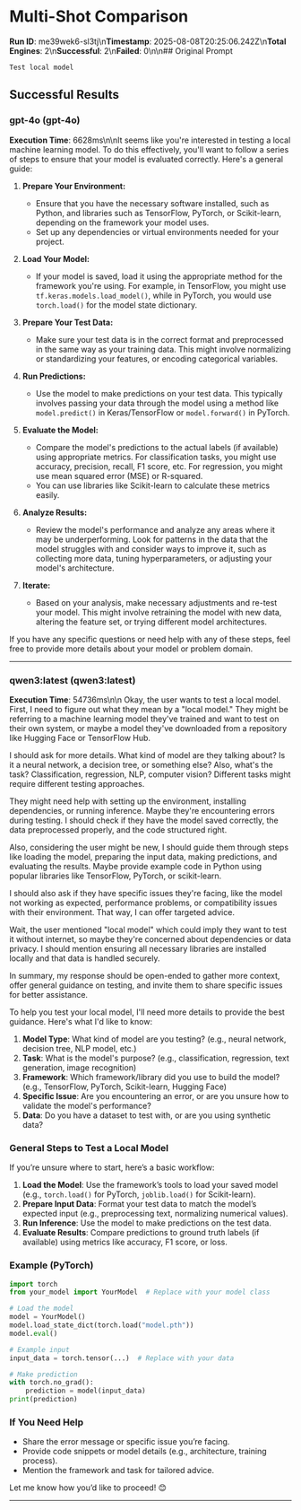 # Multi-Shot Comparison

**Run ID**: me39wek6-sl3tj\n**Timestamp**: 2025-08-08T20:25:06.242Z\n**Total Engines**: 2\n**Successful**: 2\n**Failed**: 0\n\n## Original Prompt
```
Test local model
```

## Successful Results

### gpt-4o (gpt-4o)
**Execution Time**: 6628ms\n\nIt seems like you're interested in testing a local machine learning model. To do this effectively, you'll want to follow a series of steps to ensure that your model is evaluated correctly. Here's a general guide:

1. **Prepare Your Environment:**
   - Ensure that you have the necessary software installed, such as Python, and libraries such as TensorFlow, PyTorch, or Scikit-learn, depending on the framework your model uses.
   - Set up any dependencies or virtual environments needed for your project.

2. **Load Your Model:**
   - If your model is saved, load it using the appropriate method for the framework you're using. For example, in TensorFlow, you might use `tf.keras.models.load_model()`, while in PyTorch, you would use `torch.load()` for the model state dictionary.

3. **Prepare Your Test Data:**
   - Make sure your test data is in the correct format and preprocessed in the same way as your training data. This might involve normalizing or standardizing your features, or encoding categorical variables.

4. **Run Predictions:**
   - Use the model to make predictions on your test data. This typically involves passing your data through the model using a method like `model.predict()` in Keras/TensorFlow or `model.forward()` in PyTorch.

5. **Evaluate the Model:**
   - Compare the model's predictions to the actual labels (if available) using appropriate metrics. For classification tasks, you might use accuracy, precision, recall, F1 score, etc. For regression, you might use mean squared error (MSE) or R-squared.
   - You can use libraries like Scikit-learn to calculate these metrics easily.

6. **Analyze Results:**
   - Review the model's performance and analyze any areas where it may be underperforming. Look for patterns in the data that the model struggles with and consider ways to improve it, such as collecting more data, tuning hyperparameters, or adjusting your model's architecture.

7. **Iterate:**
   - Based on your analysis, make necessary adjustments and re-test your model. This might involve retraining the model with new data, altering the feature set, or trying different model architectures.

If you have any specific questions or need help with any of these steps, feel free to provide more details about your model or problem domain.

---

### qwen3:latest (qwen3:latest)
**Execution Time**: 54736ms\n\n<think>
Okay, the user wants to test a local model. First, I need to figure out what they mean by a "local model." They might be referring to a machine learning model they've trained and want to test on their own system, or maybe a model they've downloaded from a repository like Hugging Face or TensorFlow Hub. 

I should ask for more details. What kind of model are they talking about? Is it a neural network, a decision tree, or something else? Also, what's the task? Classification, regression, NLP, computer vision? Different tasks might require different testing approaches.

They might need help with setting up the environment, installing dependencies, or running inference. Maybe they're encountering errors during testing. I should check if they have the model saved correctly, the data preprocessed properly, and the code structured right. 

Also, considering the user might be new, I should guide them through steps like loading the model, preparing the input data, making predictions, and evaluating the results. Maybe provide example code in Python using popular libraries like TensorFlow, PyTorch, or scikit-learn. 

I should also ask if they have specific issues they're facing, like the model not working as expected, performance problems, or compatibility issues with their environment. That way, I can offer targeted advice. 

Wait, the user mentioned "local model" which could imply they want to test it without internet, so maybe they're concerned about dependencies or data privacy. I should mention ensuring all necessary libraries are installed locally and that data is handled securely. 

In summary, my response should be open-ended to gather more context, offer general guidance on testing, and invite them to share specific issues for better assistance.
</think>

To help you test your local model, I'll need more details to provide the best guidance. Here's what I'd like to know:

1. **Model Type**: What kind of model are you testing? (e.g., neural network, decision tree, NLP model, etc.)
2. **Task**: What is the model's purpose? (e.g., classification, regression, text generation, image recognition)
3. **Framework**: Which framework/library did you use to build the model? (e.g., TensorFlow, PyTorch, Scikit-learn, Hugging Face)
4. **Specific Issue**: Are you encountering an error, or are you unsure how to validate the model's performance?
5. **Data**: Do you have a dataset to test with, or are you using synthetic data?

### General Steps to Test a Local Model
If you’re unsure where to start, here’s a basic workflow:
1. **Load the Model**: Use the framework’s tools to load your saved model (e.g., `torch.load()` for PyTorch, `joblib.load()` for Scikit-learn).
2. **Prepare Input Data**: Format your test data to match the model’s expected input (e.g., preprocessing text, normalizing numerical values).
3. **Run Inference**: Use the model to make predictions on the test data.
4. **Evaluate Results**: Compare predictions to ground truth labels (if available) using metrics like accuracy, F1 score, or loss.

### Example (PyTorch)
```python
import torch
from your_model import YourModel  # Replace with your model class

# Load the model
model = YourModel()
model.load_state_dict(torch.load("model.pth"))
model.eval()

# Example input
input_data = torch.tensor(...)  # Replace with your data

# Make prediction
with torch.no_grad():
    prediction = model(input_data)
print(prediction)
```

### If You Need Help
- Share the error message or specific issue you’re facing.
- Provide code snippets or model details (e.g., architecture, training process).
- Mention the framework and task for tailored advice.

Let me know how you’d like to proceed! 😊

---

